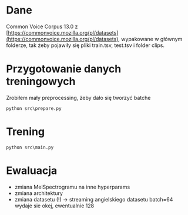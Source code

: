 # Dane
Common Voice Corpus 13.0 z [https://commonvoice.mozilla.org/pl/datasets](https://commonvoice.mozilla.org/pl/datasets), wypakowane w głównym folderze, tak żeby pojawiły się pliki train.tsv, test.tsv i folder clips.

# Przygotowanie danych treningowych
Zrobiłem mały preprocessing, żeby dało się tworzyć batche

    python src\prepare.py

# Trening

    python src\main.py

# Ewaluacja


- zmiana MelSpectrogramu na inne hyperparams
- zmiana architektury
- zmiana datasetu (!) -> streaming angielskiego datasetu
batch=64 wydaje sie okej, ewentualnie 128